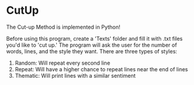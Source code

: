 # CutUp
The Cut-up Method is implemented in Python!

Before using this program, create a 'Texts' folder and fill it with .txt files you'd like to 'cut up.' The program will ask the user for the number of words, lines, and the style they want. There are three types of styles:

1. Random: Will repeat every second line
2. Repeat: Will have a higher chance to repeat lines near the end of lines
3. Thematic: Will print lines with a similar sentiment
